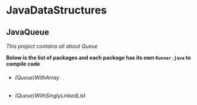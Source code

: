 # JavaDataStructures

## JavaQueue

*This project contains all about Queue*

**Below is the list of packages and each package has its own `Runner.java` to compile code**

- ###### (Queue)WithArray
- ###### (Queue)WithSinglyLinkedList
